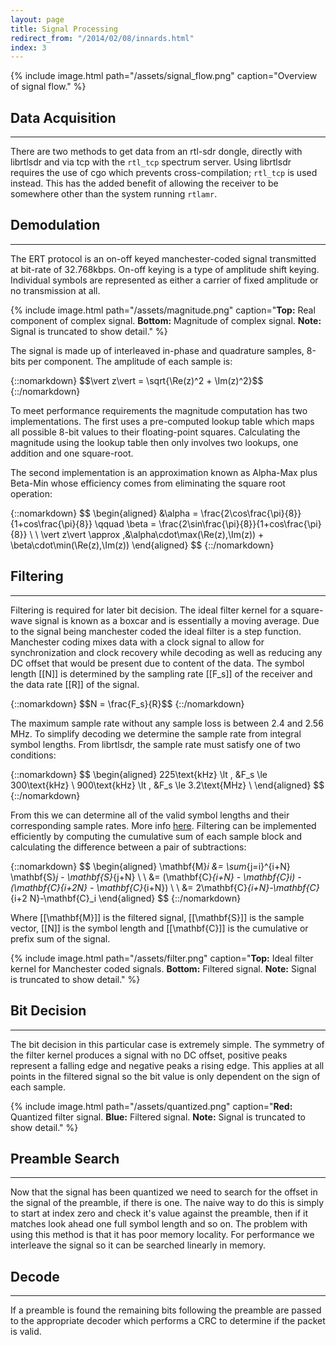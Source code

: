 ```yaml
---
layout: page
title: Signal Processing
redirect_from: "/2014/02/08/innards.html"
index: 3
---
```


{% include image.html path="/assets/signal_flow.png" caption="Overview of signal flow." %}

## Data Acquisition
***

There are two methods to get data from an rtl-sdr dongle, directly with librtlsdr and via tcp with the `rtl_tcp` spectrum server. Using librtlsdr requires the use of cgo which prevents cross-compilation; `rtl_tcp` is used instead. This has the added benefit of allowing the receiver to be somewhere other than the system running `rtlamr`.

## Demodulation
***

The ERT protocol is an on-off keyed manchester-coded signal transmitted at bit-rate of 32.768kbps. On-off keying is a type of amplitude shift keying. Individual symbols are represented as either a carrier of fixed amplitude or no transmission at all.

{% include image.html path="/assets/magnitude.png" caption="<strong>Top:</strong> Real component of complex signal. <strong>Bottom:</strong> Magnitude of complex signal. <strong>Note:</strong> Signal is truncated to show detail." %}

The signal is made up of interleaved in-phase and quadrature samples, 8-bits per component. The amplitude of each sample is:

{::nomarkdown}
\$\$\vert z\vert = \sqrt{\Re(z)^2 + \Im(z)^2}\$\$
{::/nomarkdown}

To meet performance requirements the magnitude computation has two implementations. The first uses a pre-computed lookup table which maps all possible 8-bit values to their floating-point squares. Calculating the magnitude using the lookup table then only involves two lookups, one addition and one square-root.

The second implementation is an approximation known as Alpha-Max plus Beta-Min whose efficiency comes from eliminating the square root operation:

{::nomarkdown}
\$\$
	\begin{aligned}
		&\alpha = \frac{2\cos\frac{\pi}{8}}{1+cos\frac{\pi}{8}} \qquad \beta = \frac{2\sin\frac{\pi}{8}}{1+cos\frac{\pi}{8}} \\ \\
		\vert z\vert \approx \,&\alpha\cdot\max(\Re(z),\Im(z)) + \beta\cdot\min(\Re(z),\Im(z))
	\end{aligned}
\$\$
{::/nomarkdown}

## Filtering
***

Filtering is required for later bit decision. The ideal filter kernel for a square-wave signal is known as a boxcar and is essentially a moving average. Due to the signal being manchester coded the ideal filter is a step function. Manchester coding mixes data with a clock signal to allow for synchronization and clock recovery while decoding as well as reducing any DC offset that would be present due to content of the data. The symbol length [[N]] is determined by the sampling rate [[F_s]] of the receiver and the data rate [[R]] of the signal.

{::nomarkdown}
\$\$N = \frac{F_s}{R}\$\$
{::/nomarkdown}

The maximum sample rate without any sample loss is between 2.4 and 2.56 MHz. To simplify decoding we determine the sample rate from integral symbol lengths. From librtlsdr, the sample rate must satisfy one of two conditions:

{::nomarkdown}
\$\$
	\begin{aligned}
		225\text{kHz} \lt \, &F_s \le 300\text{kHz} \\
		900\text{kHz} \lt \, &F_s \le 3.2\text{MHz} \\
	\end{aligned}
\$\$
{::/nomarkdown}

From this we can determine all of the valid symbol lengths and their corresponding sample rates. More info [here](https://github.com/bemasher/rtlamr/blob/master/help.md). Filtering can be implemented efficiently by computing the cumulative sum of each sample block and calculating the difference between a pair of subtractions:

{::nomarkdown}
\$\$
	\begin{aligned}
		\mathbf{M}_i &= \sum_{j=i}^{i+N} \mathbf{S}_j - \mathbf{S}_{j+N} \\ \\
		&= (\mathbf{C}_{i+N} - \mathbf{C}_i) - (\mathbf{C}_{i+2N} - \mathbf{C}_{i+N}) \\ \\
		&= 2\mathbf{C}_{i+N}-\mathbf{C}_{i+2 N}-\mathbf{C}_i
	\end{aligned}
\$\$
{::/nomarkdown}

Where [[\mathbf{M}]] is the filtered signal, [[\mathbf{S}]] is the sample vector, [[N]] is the symbol length and [[\mathbf{C}]] is the cumulative or prefix sum of the signal.

{% include image.html path="/assets/filter.png" caption="<strong>Top:</strong> Ideal filter kernel for Manchester coded signals. <strong>Bottom:</strong> Filtered signal. <strong>Note:</strong> Signal is truncated to show detail." %}

## Bit Decision
***

The bit decision in this particular case is extremely simple. The symmetry of the filter kernel produces a signal with no DC offset, positive peaks represent a falling edge and negative peaks a rising edge. This applies at all points in the filtered signal so the bit value is only dependent on the sign of each sample.

{% include image.html path="/assets/quantized.png" caption="<strong>Red:</strong> Quantized filter signal. <strong>Blue:</strong> Filtered signal. <strong>Note:</strong> Signal is truncated to show detail." %}

## Preamble Search
***

Now that the signal has been quantized we need to search for the offset in the signal of the preamble, if there is one. The naive way to do this is simply to start at index zero and check it's value against the preamble, then if it matches look ahead one full symbol length and so on. The problem with using this method is that it has poor memory locality. For performance we interleave the signal so it can be searched linearly in memory.

## Decode
***

If a preamble is found the remaining bits following the preamble are passed to the appropriate decoder which performs a CRC to determine if the packet is valid.